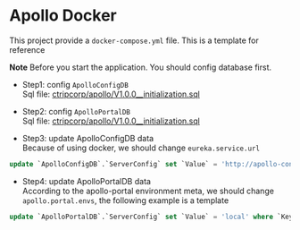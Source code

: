 # Apollo Docker
This project provide a `docker-compose.yml` file. This is a template for reference

**Note**
Before you start the application. You should config database first.

- Step1: config `ApolloConfigDB`<br/>
Sql file: [ctripcorp/apollo/V1.0.0__initialization.sql](https://github.com/ctripcorp/apollo/blob/master/scripts/db/migration/configdb/V1.0.0__initialization.sql)

- Step2: config `ApolloPortalDB`<br/>
Sql file: [ctripcorp/apollo/V1.0.0__initialization.sql](https://github.com/ctripcorp/apollo/blob/master/scripts/db/migration/portaldb/V1.0.0__initialization.sql)

- Step3: update ApolloConfigDB data<br/>
Because of using docker, we should change `eureka.service.url`
```sql
update `ApolloConfigDB`.`ServerConfig` set `Value` = 'http://apollo-config:8080/eureka/' where `Key` = 'eureka.service.url'
```

- Step4: update ApolloPortalDB data<br/>
According to the apollo-portal environment meta, we should change `apollo.portal.envs`, the following example is a template
```sql
update `ApolloPortalDB`.`ServerConfig` set `Value` = 'local' where `Key` = 'apollo.portal.envs'
```

